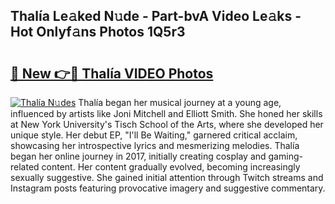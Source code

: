 ## Thalía Le𝚊ked N𝚞de - Part-bvA Video Le𝚊ks - Hot Onlyf𝚊ns Photos 1Q5r3

# <h2><a href="http://ab56325.deff.icu/?id=Thal%c3%ada">🔗 New 👉🔴 Thalía VIDEO Photos</a></h2>

[![Thalía N𝚞des](https://i.imgur.com/rIISA9y.gif)](http://ab56325.deff.icu/?id=Thal%c3%ada)
Thalía began her musical journey at a young age, influenced by artists like Joni Mitchell and Elliott Smith. She honed her skills at New York University's Tisch School of the Arts, where she developed her unique style. Her debut EP, "I'll Be Waiting," garnered critical acclaim, showcasing her introspective lyrics and mesmerizing melodies. Thalía began her online journey in 2017, initially creating cosplay and gaming-related content. Her content gradually evolved, becoming increasingly sexually suggestive. She gained initial attention through Twitch streams and Instagram posts featuring provocative imagery and suggestive commentary.

